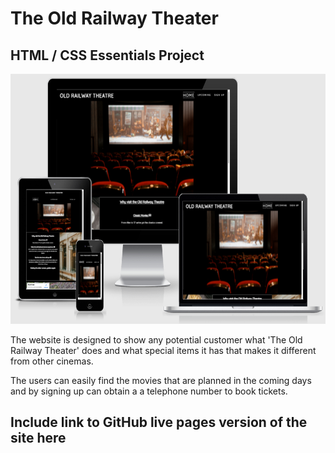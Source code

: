 # The Old Railway Theater

## HTML / CSS Essentials Project

<img src="./assets/images/Responsive Screens II.png" alt="Website on different screen sizes" style="height: 400px; width: 750px;"/>

The website is designed to show any potential customer what 'The Old Railway Theater' does and what special items it has that makes it different from other cinemas.

The users can easily find the movies that are planned in the coming days and by signing up can obtain a a telephone number to book tickets.

## Include link to GitHub live pages version of the site here
